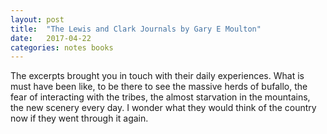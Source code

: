 ```yaml
---
layout: post
title:  "The Lewis and Clark Journals by Gary E Moulton"
date:   2017-04-22
categories: notes books
---
```

The excerpts brought you in touch with their daily experiences. What is must have been like, to be there to see the massive herds of bufallo, the fear of interacting with the tribes, the almost starvation in the mountains, the new scenery every day. I wonder what they would think of the country now if they went through it again.
